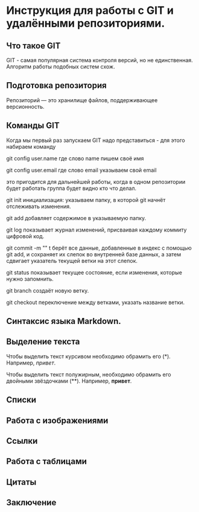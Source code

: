 # Инструкция для работы с GIT и удалёнными репозиториями.

## Что такое GIT

GIT -  самая популярная система контроля
версий, но не единственная. Алгоритм
работы подобных систем схож.

## Подготовка репозитория

Репозиторий — это хранилище файлов, поддерживающее версионность.

## Команды GIT

Когда мы первый раз запускаем GIT надо представиться - для этого набираем команду 

git config user.name  где слово name пишем своё имя

git config user.email где слово email указываем свой email

это пригодится для дальнейшей работы, когда в одном репозитории будет работать группа будет видно кто что делал. 

git init  инициализация: указываем папку, в которой git начнёт отслеживать изменения.

git add добавляет содержимое в указываемую папку. 

git log показывает журнал изменений, присваивая каждому коммиту цифровой код.

git commit -m "" t берёт все данные, добавленные в индекс с помощью git add, и сохраняет их слепок во внутренней базе данных, а затем сдвигает указатель текущей ветки на этот слепок.

git status показывает текущее состояние, если изменения, которые нужно запомнить.

git branch создаёт новую ветку.

git checkout переключение между ветками, указать название ветки.

## Синтаксис языка Markdown. 

## Выделение текста

Чтобы выделить текст курсивом необходимо обрамить его (*). Например, *привет*.

Чтобы выделить текст полужирным, необходимо обрамить его двойными звёздочками (**). Например, **привет**. 

## Списки

## Работа с изображениями

## Ссылки

## Работа с таблицами

## Цитаты

## Заключение

